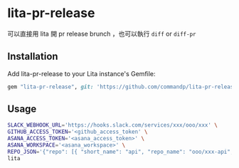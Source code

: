 # lita-pr-release

可以直接用 lita 開 pr release brunch ，也可以執行 `diff` or `diff-pr`

## Installation

Add lita-pr-release to your Lita instance's Gemfile:

``` ruby
gem "lita-pr-release", git: 'https://github.com/commandp/lita-pr-release.git'
```

## Usage

```sh
SLACK_WEBHOOK_URL='https://hooks.slack.com/services/xxx/ooo/xxx' \
GITHUB_ACCESS_TOKEN='<github_access_token' \
ASANA_ACCESS_TOKEN='<asana_access_token>' \
ASANA_WORKSPACE='<asana_workspace>' \
REPO_JSON='{"repo": [{ "short_name": "api", "repo_name": "ooo/xxx-api", "prefix": "B-" }, { "short_name": "web", "repo_name": "ooo/xxx-web", "prefix": "F-" }] }' \
lita
```

